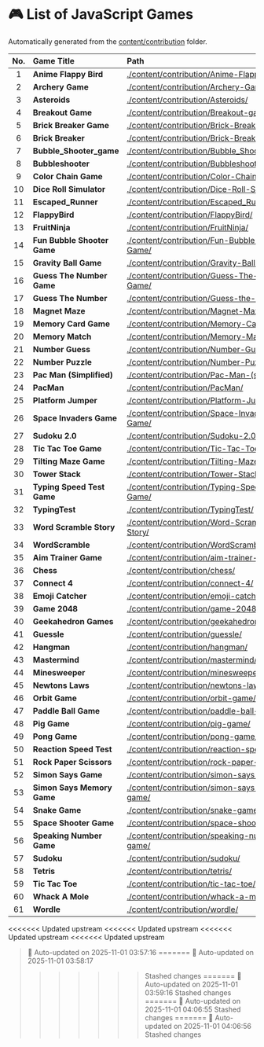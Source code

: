 # 🎮 List of JavaScript Games

Automatically generated from the [content/contribution](./content/contribution) folder.

| No. | Game Title | Path |
|:--:|:----------------|:----------------------------|
| 1 | **Anime Flappy Bird** | [./content/contribution/Anime-Flappy-Bird/](./content/contribution/Anime-Flappy-Bird/) |
| 2 | **Archery Game** | [./content/contribution/Archery-Game/](./content/contribution/Archery-Game/) |
| 3 | **Asteroids** | [./content/contribution/Asteroids/](./content/contribution/Asteroids/) |
| 4 | **Breakout Game** | [./content/contribution/Breakout-game/](./content/contribution/Breakout-game/) |
| 5 | **Brick Breaker Game** | [./content/contribution/Brick-Breaker-Game/](./content/contribution/Brick-Breaker-Game/) |
| 6 | **Brick Breaker** | [./content/contribution/Brick-Breaker/](./content/contribution/Brick-Breaker/) |
| 7 | **Bubble_Shooter_game** | [./content/contribution/Bubble_Shooter_game/](./content/contribution/Bubble_Shooter_game/) |
| 8 | **Bubbleshooter** | [./content/contribution/Bubbleshooter/](./content/contribution/Bubbleshooter/) |
| 9 | **Color Chain Game** | [./content/contribution/Color-Chain-game/](./content/contribution/Color-Chain-game/) |
| 10 | **Dice Roll Simulator** | [./content/contribution/Dice-Roll-Simulator/](./content/contribution/Dice-Roll-Simulator/) |
| 11 | **Escaped_Runner** | [./content/contribution/Escaped_Runner/](./content/contribution/Escaped_Runner/) |
| 12 | **FlappyBird** | [./content/contribution/FlappyBird/](./content/contribution/FlappyBird/) |
| 13 | **FruitNinja** | [./content/contribution/FruitNinja/](./content/contribution/FruitNinja/) |
| 14 | **Fun Bubble Shooter Game** | [./content/contribution/Fun-Bubble-Shooter-Game/](./content/contribution/Fun-Bubble-Shooter-Game/) |
| 15 | **Gravity Ball Game** | [./content/contribution/Gravity-Ball-Game/](./content/contribution/Gravity-Ball-Game/) |
| 16 | **Guess The Number Game** | [./content/contribution/Guess-The-Number-Game/](./content/contribution/Guess-The-Number-Game/) |
| 17 | **Guess The Number** | [./content/contribution/Guess-the-number/](./content/contribution/Guess-the-number/) |
| 18 | **Magnet Maze** | [./content/contribution/Magnet-Maze/](./content/contribution/Magnet-Maze/) |
| 19 | **Memory Card Game** | [./content/contribution/Memory-Card-Game/](./content/contribution/Memory-Card-Game/) |
| 20 | **Memory Match** | [./content/contribution/Memory-Match/](./content/contribution/Memory-Match/) |
| 21 | **Number Guess** | [./content/contribution/Number-Guess/](./content/contribution/Number-Guess/) |
| 22 | **Number Puzzle** | [./content/contribution/Number-Puzzle/](./content/contribution/Number-Puzzle/) |
| 23 | **Pac Man (Simplified)** | [./content/contribution/Pac-Man-(simplified)/](./content/contribution/Pac-Man-(simplified)/) |
| 24 | **PacMan** | [./content/contribution/PacMan/](./content/contribution/PacMan/) |
| 25 | **Platform Jumper** | [./content/contribution/Platform-Jumper/](./content/contribution/Platform-Jumper/) |
| 26 | **Space Invaders Game** | [./content/contribution/Space-Invaders-Game/](./content/contribution/Space-Invaders-Game/) |
| 27 | **Sudoku 2.0** | [./content/contribution/Sudoku-2.0/](./content/contribution/Sudoku-2.0/) |
| 28 | **Tic Tac Toe Game** | [./content/contribution/Tic-Tac-Toe-Game/](./content/contribution/Tic-Tac-Toe-Game/) |
| 29 | **Tilting Maze Game** | [./content/contribution/Tilting-Maze-Game/](./content/contribution/Tilting-Maze-Game/) |
| 30 | **Tower Stack** | [./content/contribution/Tower-Stack/](./content/contribution/Tower-Stack/) |
| 31 | **Typing Speed Test Game** | [./content/contribution/Typing-Speed-Test-Game/](./content/contribution/Typing-Speed-Test-Game/) |
| 32 | **TypingTest** | [./content/contribution/TypingTest/](./content/contribution/TypingTest/) |
| 33 | **Word Scramble Story** | [./content/contribution/Word-Scramble-Story/](./content/contribution/Word-Scramble-Story/) |
| 34 | **WordScramble** | [./content/contribution/WordScramble/](./content/contribution/WordScramble/) |
| 35 | **Aim Trainer Game** | [./content/contribution/aim-trainer-game/](./content/contribution/aim-trainer-game/) |
| 36 | **Chess** | [./content/contribution/chess/](./content/contribution/chess/) |
| 37 | **Connect 4** | [./content/contribution/connect-4/](./content/contribution/connect-4/) |
| 38 | **Emoji Catcher** | [./content/contribution/emoji-catcher/](./content/contribution/emoji-catcher/) |
| 39 | **Game 2048** | [./content/contribution/game-2048/](./content/contribution/game-2048/) |
| 40 | **Geekahedron Games** | [./content/contribution/geekahedron-games/](./content/contribution/geekahedron-games/) |
| 41 | **Guessle** | [./content/contribution/guessle/](./content/contribution/guessle/) |
| 42 | **Hangman** | [./content/contribution/hangman/](./content/contribution/hangman/) |
| 43 | **Mastermind** | [./content/contribution/mastermind/](./content/contribution/mastermind/) |
| 44 | **Minesweeper** | [./content/contribution/minesweeper/](./content/contribution/minesweeper/) |
| 45 | **Newtons Laws** | [./content/contribution/newtons-laws/](./content/contribution/newtons-laws/) |
| 46 | **Orbit Game** | [./content/contribution/orbit-game/](./content/contribution/orbit-game/) |
| 47 | **Paddle Ball Game** | [./content/contribution/paddle-ball-game/](./content/contribution/paddle-ball-game/) |
| 48 | **Pig Game** | [./content/contribution/pig-game/](./content/contribution/pig-game/) |
| 49 | **Pong Game** | [./content/contribution/pong-game/](./content/contribution/pong-game/) |
| 50 | **Reaction Speed Test** | [./content/contribution/reaction-speed-test/](./content/contribution/reaction-speed-test/) |
| 51 | **Rock Paper Scissors** | [./content/contribution/rock-paper-scissors/](./content/contribution/rock-paper-scissors/) |
| 52 | **Simon Says Game** | [./content/contribution/simon-says-game/](./content/contribution/simon-says-game/) |
| 53 | **Simon Says Memory Game** | [./content/contribution/simon-says-memory-game/](./content/contribution/simon-says-memory-game/) |
| 54 | **Snake Game** | [./content/contribution/snake-game/](./content/contribution/snake-game/) |
| 55 | **Space Shooter Game** | [./content/contribution/space-shooter-game/](./content/contribution/space-shooter-game/) |
| 56 | **Speaking Number Game** | [./content/contribution/speaking-number-game/](./content/contribution/speaking-number-game/) |
| 57 | **Sudoku** | [./content/contribution/sudoku/](./content/contribution/sudoku/) |
| 58 | **Tetris** | [./content/contribution/tetris/](./content/contribution/tetris/) |
| 59 | **Tic Tac Toe** | [./content/contribution/tic-tac-toe/](./content/contribution/tic-tac-toe/) |
| 60 | **Whack A Mole** | [./content/contribution/whack-a-mole/](./content/contribution/whack-a-mole/) |
| 61 | **Wordle** | [./content/contribution/wordle/](./content/contribution/wordle/) |

<<<<<<< Updated upstream
<<<<<<< Updated upstream
<<<<<<< Updated upstream
<<<<<<< Updated upstream
> 🧩 Auto-updated on 2025-11-01 03:57:16
=======
> 🧩 Auto-updated on 2025-11-01 03:58:17
>>>>>>> Stashed changes
=======
> 🧩 Auto-updated on 2025-11-01 03:59:16
>>>>>>> Stashed changes
=======
> 🧩 Auto-updated on 2025-11-01 04:06:55
>>>>>>> Stashed changes
=======
> 🧩 Auto-updated on 2025-11-01 04:06:56
>>>>>>> Stashed changes
